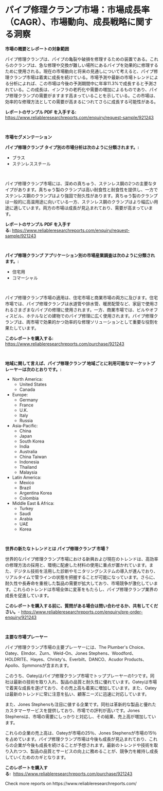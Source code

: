<p><h1>パイプ修理クランプ市場：市場成長率（CAGR）、市場動向、成長戦略に関する洞察</h1></p><p><strong>市場の概要とレポートの対象範囲</strong></p>
<p><p>パイプ修理クランプは、パイプの亀裂や破損を修理するための装置である。これらのクランプは、急な修理や交換が難しい場所にあるパイプを効果的に修理するために使用される。現在の市場動向と将来の見通しについて考えると、パイプ修理クランプ市場は着実に成長を続けている。市場予測や最新の市場トレンドによる分析によれば、この市場は今後の予測期間中に年率11.3%で成長すると予測されている。この成長は、インフラの老朽化や需要の増加によるものであり、パイプ修理クランプの需要がますます高まっていることを示している。この市場は、効率的な修理方法としての需要が高まるにつれてさらに成長する可能性がある。</p></p>
<p><strong>レポートのサンプル PDF を入手する:</strong> <a href="https://www.reliableresearchreports.com/enquiry/request-sample/921243">https://www.reliableresearchreports.com/enquiry/request-sample/921243</a></p>
<p>&nbsp;</p>
<p><strong>市場セグメンテーション</strong></p>
<p><strong>パイプ修理クランプ タイプ別の市場分析は次のように分類されます。:</strong></p>
<p><ul><li>ブラス</li><li>ステンレススチール</li></ul></p>
<p>&nbsp;</p>
<p><p>パイプ修理クランプ市場には、深めの真ちゅう、ステンレス鋼の2つの主要なタイプがあります。真ちゅう製のクランプは高い耐食性と耐食性を提供し、一方でステンレス鋼のクランプはより強固で耐久性があります。真ちゅう製のクランプは一般的に高温用途に向いている一方、ステンレス鋼のクランプはより幅広い用途に適しています。両方の市場は成長が見込まれており、需要が高まっています。</p></p>
<p><strong>レポートのサンプル PDF を入手する:</strong>&nbsp;<a href="https://www.reliableresearchreports.com/enquiry/request-sample/921243">https://www.reliableresearchreports.com/enquiry/request-sample/921243</a></p>
<p>&nbsp;</p>
<p><strong> パイプ修理クランプ アプリケーション別の市場産業調査は次のように分類されます。:</strong></p>
<p><ul><li>住宅用</li><li>コマーシャル</li></ul></p>
<p>&nbsp;</p>
<p><p>パイプ修理クランプ市場の適用は、住宅市場と商業市場の両方に及びます。住宅市場では、パイプ修理クランプは水道管や排水管、暖房配管など、家庭で使用されるさまざまなパイプの修理に使用されます。一方、商業市場では、ビルやオフィスビル、ホテルなどの建物でのパイプ修理に広く使用されます。パイプ修理クランプは、両市場で効果的かつ効率的な修理ソリューションとして重要な役割を果たしています。</p></p>
<p><strong>このレポートを購入する:</strong>&nbsp; <a href="https://www.reliableresearchreports.com/purchase/921243">https://www.reliableresearchreports.com/purchase/921243</a></p>
<p>&nbsp;</p>
<p><strong>地域に関して言えば、パイプ修理クランプ 地域ごとに利用可能なマーケットプレーヤーは次のとおりです。:</strong></p>
<p><ul>
    <li>
        North America:
        <ul>
            <li>United States</li>
            <li>Canada</li>
        </ul>
    </li>
    <li>
        Europe:
        <ul>
            <li>Germany</li>
            <li>France</li>
            <li>U.K.</li>
            <li>Italy</li>
            <li>Russia</li>
        </ul>
    </li>
    <li>
        Asia-Pacific:
        <ul>
            <li>China</li>
            <li>Japan</li>
            <li>South Korea</li>
            <li>India</li>
            <li>Australia</li>
            <li>China Taiwan</li>
            <li>Indonesia</li>
            <li>Thailand</li>
            <li>Malaysia</li>
        </ul>
    </li>
    <li>
        Latin America:
        <ul>
            <li>Mexico</li>
            <li>Brazil</li>
            <li>Argentina Korea</li>
            <li>Colombia</li>
        </ul>
    </li>
    <li>
        Middle East & Africa:
        <ul>
            <li>Turkey</li>
            <li>Saudi</li>
            <li>Arabia</li>
            <li>UAE</li>
            <li>Korea</li>
        </ul>
    </li>
    </ul></p>
<p>&nbsp;</p>
<p><strong>世界の新たなトレンドとは パイプ修理クランプ 市場？</strong></p>
<p><p>世界的なパイプ修理クランプ市場における新興および現在のトレンドは、高効率の修理方法の採用と、環境に配慮した材料の使用に重点が置かれています。また、デジタル技術を活用した診断やモニタリングシステムの導入が進んでおり、リアルタイムで管ラインの状態を把握することが可能になっています。さらに、耐久性や長寿命を重視した製品の需要が拡大しており、市場競争が激化しています。これらのトレンドは市場全体に変革をもたらし、パイプ修理クランプ業界の成長を促進しています。</p></p>
<p><strong>このレポートを購入する前に、質問がある場合は問い合わせるか、共有してください。</strong>- <a href="https://www.reliableresearchreports.com/enquiry/pre-order-enquiry/921243">https://www.reliableresearchreports.com/enquiry/pre-order-enquiry/921243</a></p>
<p>&nbsp;</p>
<p><strong>主要な市場プレーヤー</strong></p>
<p><p>パイプ修理クランプ市場の主要プレーヤーには、The Plumber's Choice、Oatey、Elmdor、Zurn、Weld-On、Jones Stephens、Woodford、HOLDRITE、Hayes、Christy's、Everbilt、DANCO、Acudor Products、Apollo、Symmonsが含まれます。</p><p>このうち、Oateyはパイプ修理クランプ市場でトッププレーヤーの1つです。同社は最新の技術を取り入れ、製品の品質と耐久性に優れています。Oateyは市場で着実な成長を遂げており、その売上高も着実に増加しています。また、Oateyは最新のトレンドに常に注意を払い、顧客ニーズに迅速に対応しています。</p><p>また、Jones Stephensも注目に値する企業です。同社は革新的な製品と優れたカスタマーサービスを提供しており、市場での評判が高いです。Jones Stephensは、市場の需要にしっかりと対応し、その結果、売上高が増加しています。</p><p>これらの企業の売上高は、Oateyが市場の25％、Jones Stephensが市場の15％を占めています。パイプ修理クランプ市場は今後も成長が見込まれており、これらの企業が今後も成長を続けることが予想されます。最新のトレンドや技術を取り入れつつ、製品の品質とサービスの向上に務めることが、競争力を維持し成長していくためのカギとなります。</p></p>
<p><strong>このレポートを購入する:</strong>&nbsp;&nbsp;<a href="https://www.reliableresearchreports.com/purchase/921243">https://www.reliableresearchreports.com/purchase/921243</a></p>
<p>Check more reports on https://www.reliableresearchreports.com/</p>